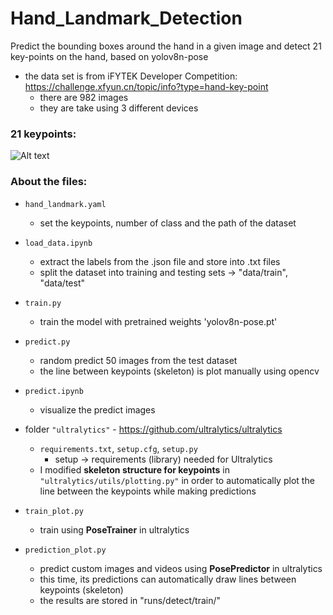 # Hand_Landmark_Detection
Predict the bounding boxes around the hand in a given image and detect 21 key-points on the hand, based on yolov8n-pose

- the data set is from iFYTEK Developer Competition: https://challenge.xfyun.cn/topic/info?type=hand-key-point
    - there are 982 images
    - they are take using 3 different devices


### 21 keypoints:

![Alt text](https://developers.google.com/static/mediapipe/images/solutions/hand-landmarks.png "keypoints")


### About the files:
- `hand_landmark.yaml`
    - set the keypoints, number of class and the path of the dataset
- `load_data.ipynb`
    - extract the labels from the .json file and store into .txt files
    - split the dataset into training and testing sets -> "data/train", "data/test"
- `train.py`
    - train the model with pretrained weights 'yolov8n-pose.pt'
- `predict.py`
    - random predict 50 images from the test dataset
    - the line between keypoints (skeleton) is plot manually using opencv
- `predict.ipynb`
    - visualize the predict images
- folder `"ultralytics"` - https://github.com/ultralytics/ultralytics
    - `requirements.txt`, `setup.cfg`, `setup.py`
        - setup -> requirements (library) needed for Ultralytics
    - I modified **skeleton structure for keypoints** in `"ultralytics/utils/plotting.py"` in order to automatically plot the line between the keypoints while making predictions

- `train_plot.py`
    - train using **PoseTrainer** in ultralytics
- `prediction_plot.py`
    - predict custom images and videos using **PosePredictor** in ultralytics
    - this time, its predictions can automatically draw lines between keypoints (skeleton)
    - the results are stored in "runs/detect/train/"
